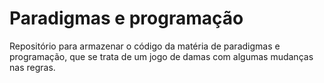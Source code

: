 # Paradigmas e programação
Repositório para armazenar o código da matéria de paradigmas e programação, que se trata de um jogo de damas com algumas mudanças nas regras.
